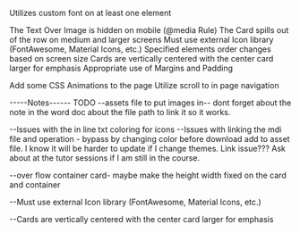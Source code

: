 Utilizes custom font on at least one element

<!-- Sticky Navbar on scroll -->

The Text Over Image is hidden on mobile (@media Rule)
The Card spills out of the row on medium and larger screens
Must use external Icon library (FontAwesome, Material Icons, etc.)
Specified elements order changes based on screen size
Cards are vertically centered with the center card larger for emphasis
Appropriate use of Margins and Padding

Add some CSS Animations to the page
Utilize scroll to in page navigation

<!-- Swap one of your images for a <video> -->

-----Notes------
TODO
--assets file to put images in-- dont forget about the note in the word doc about the file path to link it so it works.

--Issues with the in line txt coloring for icons
--Issues with linking the mdi file and operation - bypass by changing color before download add to asset file. I know it will be harder to update if I change themes. Link issue??? Ask about at the tutor sessions if I am still in the course.

--over flow container card- maybe make the height width fixed on the card and container

--Must use external Icon library (FontAwesome, Material Icons, etc.)

--Cards are vertically centered with the center card larger for emphasis
